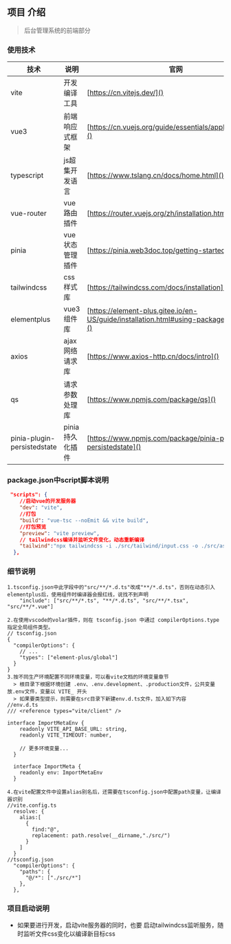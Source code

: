 ## 项目 介绍

> 后台管理系统的前端部分

### 使用技术

| 技术                        | 说明            | 官网                                                                               |
| --------------------------- | --------------- | ---------------------------------------------------------------------------------- |
| vite                        | 开发编译工具    | [https://cn.vitejs.dev/]()                                                            |
| vue3                        | 前端响应式框架  | [https://cn.vuejs.org/guide/essentials/application.html]()                            |
| typescript                  | js超集开发语言  | [https://www.tslang.cn/docs/home.html]()                                              |
| vue-router                  | vue路由插件     | [https://router.vuejs.org/zh/installation.html]()                                     |
| pinia                       | vue状态管理插件 | [https://pinia.web3doc.top/getting-started.html]()                                    |
| tailwindcss                 | css样式库       | [https://tailwindcss.com/docs/installation]()                                         |
| elementplus                 | vue3组件库      | [https://element-plus.gitee.io/en-US/guide/installation.html#using-package-manager]() |
| axios                       | ajax网络请求库  | [https://www.axios-http.cn/docs/intro]()                                              |
| qs                          | 请求参数处理库  | [https://www.npmjs.com/package/qs]()                                                  |
| pinia-plugin-persistedstate | pinia持久化插件 | [https://www.npmjs.com/package/pinia-plugin-persistedstate]()                         |

### package.json中script脚本说明

```json
 "scripts": {
    //启动vue的开发服务器
    "dev": "vite",
    //打包
    "build": "vue-tsc --noEmit && vite build",
    //打包预览
    "preview": "vite preview",
    // tailwindcss编译并监听文件变化，动态重新编译
    "tailwind":"npx tailwindcss -i ./src/tailwind/input.css -o ./src/assets/css/tailwind_output.css --watch"
  },
```

### 细节说明

```
1.tsconfig.json中此字段中的"src/**/*.d.ts"改成"**/*.d.ts"，否则在动态引入elementplus后，使用组件时编译器会报红线，说找不到声明
	"include": ["src/**/*.ts", "**/*.d.ts", "src/**/*.tsx", "src/**/*.vue"]

2.在使用vscode的volar插件，则在 tsconfig.json 中通过 compilerOptions.type 指定全局组件类型。
// tsconfig.json
{
  "compilerOptions": {
    // ...
    "types": ["element-plus/global"]
  }
}
3.按不同生产环境配置不同环境变量，可以看vite文档的环境变量章节
  > 根目录下根据环境创建 .env、.env.development、.production文件，公共变量放.env文件，变量以 VITE_ 开头
  > 如果要类型提示，则需要在src目录下新建env.d.ts文件，加入如下内容
//env.d.ts
/// <reference types="vite/client" />

interface ImportMetaEnv {
    readonly VITE_API_BASE_URL: string,
    readonly VITE_TIMEOUT: number,
  
    // 更多环境变量...
  }
  
  interface ImportMeta {
    readonly env: ImportMetaEnv
  }

4.在vite配置文件中设置alias别名后，还需要在tsconfig.json中配置path变量，让编译器识别
//vite.config.ts
  resolve: {
    alias:[
      {
        find:"@",
        replacement: path.resolve(__dirname,"./src/")
      }
    ]
  }
//tsconfig.json
  "compilerOptions": {
    "paths": {
      "@/*": ["./src/*"]
    },
  },

```


### 项目启动说明

- 如果要进行开发，启动vite服务器的同时，也要 启动tailwindcss监听服务，随时监听文件css变化以编译新目标css
